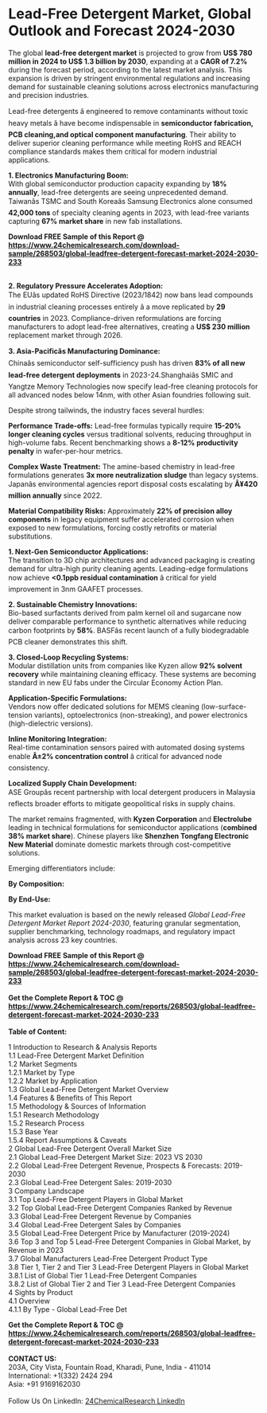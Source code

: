 <h1>Lead-Free Detergent Market, Global Outlook and Forecast 2024-2030</h1><p>The global <strong>lead-free detergent market</strong> is projected to grow from <strong>US$ 780 million in 2024 to US$ 1.3 billion by 2030</strong>, expanding at a <strong>CAGR of 7.2%</strong> during the forecast period, according to the latest market analysis. This expansion is driven by stringent environmental regulations and increasing demand for sustainable cleaning solutions across electronics manufacturing and precision industries.</p><p>Lead-free detergents â engineered to remove contaminants without toxic heavy metals â have become indispensable in <strong>semiconductor fabrication, PCB cleaning,and optical component manufacturing</strong>. Their ability to deliver superior cleaning performance while meeting RoHS and REACH compliance standards makes them critical for modern industrial applications.</p><p><strong>1. Electronics Manufacturing Boom:</strong><br>
With global semiconductor production capacity expanding by <strong>18% annually</strong>, lead-free detergents are seeing unprecedented demand. Taiwanâs TSMC and South Koreaâs Samsung Electronics alone consumed <strong>42,000 tons</strong> of specialty cleaning agents in 2023, with lead-free variants capturing <strong>67% market share</strong> in new fab installations.</p><div><b>Download FREE Sample of this Report @ 
            <a href="https://www.24chemicalresearch.com/download-sample/268503/global-leadfree-detergent-forecast-market-2024-2030-233">
            https://www.24chemicalresearch.com/download-sample/268503/global-leadfree-detergent-forecast-market-2024-2030-233</a></b></div><br><p><strong>2. Regulatory Pressure Accelerates Adoption:</strong><br>
The EUâs updated RoHS Directive (2023/1842) now bans lead compounds in industrial cleaning processes entirely â a move replicated by <strong>29 countries</strong> in 2023. Compliance-driven reformulations are forcing manufacturers to adopt lead-free alternatives, creating a <strong>US$ 230 million</strong> replacement market through 2026.</p><p><strong>3. Asia-Pacificâs Manufacturing Dominance:</strong><br>
Chinaâs semiconductor self-sufficiency push has driven <strong>83% of all new lead-free detergent deployments</strong> in 2023-24.Shanghaiâs SMIC and Yangtze Memory Technologies now specify lead-free cleaning protocols for all advanced nodes below 14nm, with other Asian foundries following suit.</p><p>Despite strong tailwinds, the industry faces several hurdles:</p><p><strong>Performance Trade-offs:</strong> Lead-free formulas typically require <strong>15-20% longer cleaning cycles</strong> versus traditional solvents, reducing throughput in high-volume fabs. Recent benchmarking shows a <strong>8-12% productivity penalty</strong> in wafer-per-hour metrics.</p><p><strong>Complex Waste Treatment:</strong> The amine-based chemistry in lead-free formulations generates <strong>3x more neutralization sludge</strong> than legacy systems. Japanâs environmental agencies report disposal costs escalating by <strong>Â¥420 million annually</strong> since 2022.</p><p><strong>Material Compatibility Risks:</strong> Approximately <strong>22% of precision alloy components</strong> in legacy equipment suffer accelerated corrosion when exposed to new formulations, forcing costly retrofits or material substitutions.</p><p><strong>1. Next-Gen Semiconductor Applications:</strong><br>
The transition to 3D chip architectures and advanced packaging is creating demand for ultra-high purity cleaning agents. Leading-edge formulations now achieve <strong>&lt;0.1ppb residual contamination</strong> â critical for yield improvement in 3nm GAAFET processes.</p><p><strong>2. Sustainable Chemistry Innovations:</strong><br>
Bio-based surfactants derived from palm kernel oil and sugarcane now deliver comparable performance to synthetic alternatives while reducing carbon footprints by <strong>58%</strong>. BASFâs recent launch of a fully biodegradable PCB cleaner demonstrates this shift.</p><p><strong>3. Closed-Loop Recycling Systems:</strong><br>
Modular distillation units from companies like Kyzen allow <strong>92% solvent recovery</strong> while maintaining cleaning efficacy. These systems are becoming standard in new EU fabs under the Circular Economy Action Plan.</p><p><strong>Application-Specific Formulations:</strong><br>
	Vendors now offer dedicated solutions for MEMS cleaning (low-surface-tension variants), optoelectronics (non-streaking), and power electronics (high-dielectric versions).</p><p><strong>Inline Monitoring Integration:</strong><br>
	Real-time contamination sensors paired with automated dosing systems enable <strong>Â±2% concentration control</strong> â critical for advanced node consistency.</p><p><strong>Localized Supply Chain Development:</strong><br>
	ASE Groupâs recent partnership with local detergent producers in Malaysia reflects broader efforts to mitigate geopolitical risks in supply chains.</p><p>The market remains fragmented, with <strong>Kyzen Corporation</strong> and <strong>Electrolube</strong> leading in technical formulations for semiconductor applications (<strong>combined 38% market share</strong>). Chinese players like <strong>Shenzhen Tongfang Electronic New Material</strong> dominate domestic markets through cost-competitive solutions.</p><p>Emerging differentiators include:</p><p><strong>By Composition:</strong></p><p><strong>By End-Use:</strong></p><p>This market evaluation is based on the newly released <em>Global Lead-Free Detergent Market Report 2024-2030</em>, featuring granular segmentation, supplier benchmarking, technology roadmaps, and regulatory impact analysis across 23 key countries.</p><div><b>Download FREE Sample of this Report @ 
            <a href="https://www.24chemicalresearch.com/download-sample/268503/global-leadfree-detergent-forecast-market-2024-2030-233">
            https://www.24chemicalresearch.com/download-sample/268503/global-leadfree-detergent-forecast-market-2024-2030-233</a></b></div><br><div><b>Get the Complete Report & TOC @ 
            <a href="https://www.24chemicalresearch.com/reports/268503/global-leadfree-detergent-forecast-market-2024-2030-233">
            https://www.24chemicalresearch.com/reports/268503/global-leadfree-detergent-forecast-market-2024-2030-233</a></b></div><br>
            <b>Table of Content:</b><p>1 Introduction to Research & Analysis Reports<br />
    1.1 Lead-Free Detergent Market Definition<br />
    1.2 Market Segments<br />
        1.2.1 Market by Type<br />
        1.2.2 Market by Application<br />
    1.3 Global Lead-Free Detergent Market Overview<br />
    1.4 Features & Benefits of This Report<br />
    1.5 Methodology & Sources of Information<br />
        1.5.1 Research Methodology<br />
        1.5.2 Research Process<br />
        1.5.3 Base Year<br />
        1.5.4 Report Assumptions & Caveats<br />
2 Global Lead-Free Detergent Overall Market Size<br />
    2.1 Global Lead-Free Detergent Market Size: 2023 VS 2030<br />
    2.2 Global Lead-Free Detergent Revenue, Prospects & Forecasts: 2019-2030<br />
    2.3 Global Lead-Free Detergent Sales: 2019-2030<br />
3 Company Landscape<br />
    3.1 Top Lead-Free Detergent Players in Global Market<br />
    3.2 Top Global Lead-Free Detergent Companies Ranked by Revenue<br />
    3.3 Global Lead-Free Detergent Revenue by Companies<br />
    3.4 Global Lead-Free Detergent Sales by Companies<br />
    3.5 Global Lead-Free Detergent Price by Manufacturer (2019-2024)<br />
    3.6 Top 3 and Top 5 Lead-Free Detergent Companies in Global Market, by Revenue in 2023<br />
    3.7 Global Manufacturers Lead-Free Detergent Product Type<br />
    3.8 Tier 1, Tier 2 and Tier 3 Lead-Free Detergent Players in Global Market<br />
        3.8.1 List of Global Tier 1 Lead-Free Detergent Companies<br />
        3.8.2 List of Global Tier 2 and Tier 3 Lead-Free Detergent Companies<br />
4 Sights by Product<br />
    4.1 Overview<br />
        4.1.1 By Type - Global Lead-Free Det</p><div><b>Get the Complete Report & TOC @ 
            <a href="https://www.24chemicalresearch.com/reports/268503/global-leadfree-detergent-forecast-market-2024-2030-233">
            https://www.24chemicalresearch.com/reports/268503/global-leadfree-detergent-forecast-market-2024-2030-233</a></b></div><br><b>CONTACT US:</b><br>
            203A, City Vista, Fountain Road, Kharadi, Pune, India - 411014<br>
            International: +1(332) 2424 294<br>
            Asia: +91 9169162030 <br><br>
            Follow Us On LinkedIn: <a href="https://www.linkedin.com/company/24chemicalresearch/">24ChemicalResearch LinkedIn</a>